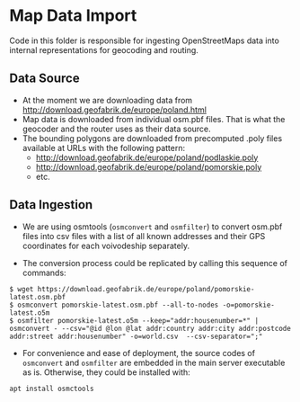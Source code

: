 # Map Data Import

Code in this folder is responsible for ingesting OpenStreetMaps data into internal representations for geocoding and routing.

## Data Source

- At the moment we are downloading data from http://download.geofabrik.de/europe/poland.html
- Map data is downloaded from individual osm.pbf files. That is what the geocoder and the router uses as their data source.
- The bounding polygons are downloaded from precomputed .poly files available at URLs with the following pattern:
  - http://download.geofabrik.de/europe/poland/podlaskie.poly
  - http://download.geofabrik.de/europe/poland/pomorskie.poly
  - etc.

## Data Ingestion

- We are using osmtools (`osmconvert` and `osmfilter`) to convert osm.pbf files into csv files with a list of all known addresses and their GPS coordinates for each voivodeship separately. 

- The conversion process could be replicated by calling this sequence of commands:

```
$ wget https://download.geofabrik.de/europe/poland/pomorskie-latest.osm.pbf
$ osmconvert pomorskie-latest.osm.pbf --all-to-nodes -o=pomorskie-latest.o5m
$ osmfilter pomorskie-latest.o5m --keep="addr:housenumber=*" | osmconvert - --csv="@id @lon @lat addr:country addr:city addr:postcode addr:street addr:housenumber" -o=world.csv  --csv-separator=";"
```

- For convenience and ease of deployment, the source codes of `osmconvert` and `osmfilter` are embedded in the main server executable as is. Otherwise, they  could be installed with:
````
apt install osmctools
````
